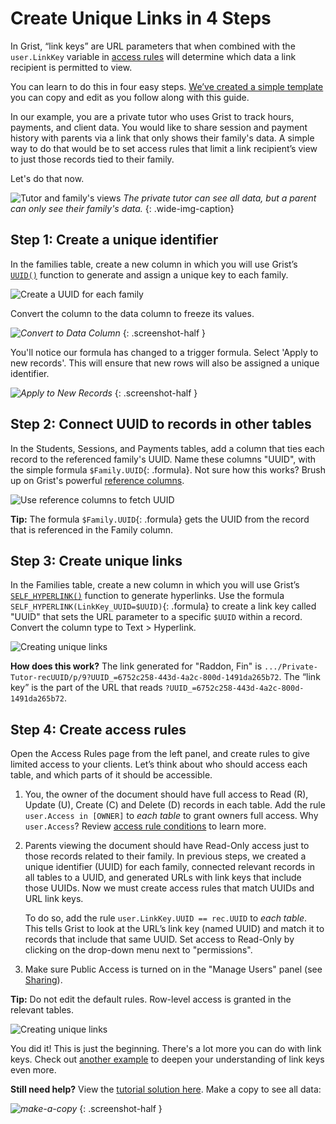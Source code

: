 # Create Unique Links in 4 Steps

In Grist, “link keys” are URL parameters that when combined with the `user.LinkKey` variable in
[access rules](https://support.getgrist.com/access-rules/) will determine which data a link recipient is permitted to view.

You can learn to do this in four easy steps.
[We’ve created a simple template](https://public.getgrist.com/cBRGq2QKzTSC/Private-Tutor-LinkKey-Tutorial)
you can copy and edit as you follow along with this guide.

In our example, you are a private tutor who uses Grist to track hours, payments, and client data.
You would like to share session and payment history with parents via a link that only shows their
family's data. A simple way to do that would be to set access rules that limit a link recipient’s
view to just those records tied to their family.

Let's do that now.

![Tutor and family's views](images/2021-04-link-keys/full-v-limited-access-animated.gif)
*The private tutor can see all data, but a parent can only see their family's data.*
{: .wide-img-caption}

## Step 1: Create a unique identifier

In the families table, create a new column in which you will use Grist’s
[`UUID()`](../functions.md#uuid) function to generate and assign a unique key to
each family.

![Create a UUID for each family](images/2021-04-link-keys/private-tutor-uuid.png)

Convert the column to the data column to freeze its values.

<span class="screenshot-large">*![Convert to Data Column](../examples/images/2021-04-link-keys/convert-to-data-column.png)*</span>
{: .screenshot-half }

You'll notice our formula has changed to a trigger formula. Select 'Apply to new records'. 
This will ensure that new rows will also be assigned a unique identifier.

<span class="screenshot-large">*![Apply to New Records](../examples/images/2021-04-link-keys/apply-to-new-records.png)*</span>
{: .screenshot-half }

## Step 2: Connect UUID to records in other tables

In the Students, Sessions, and Payments tables, add a column that ties each record to the
referenced family's UUID. Name these columns "UUID",
with the simple formula `$Family.UUID`{: .formula}.
Not sure how this works? Brush up on Grist's powerful [reference
columns](../col-refs.md#reference-and-reference-lists).

![Use reference columns to fetch UUID](images/2021-04-link-keys/private-tutor-reference-UUID.png)

**Tip:** The formula `$Family.UUID`{: .formula} gets the UUID from the record
that is referenced in the Family column.

## Step 3: Create unique links

In the Families table, create a new column in which you will use Grist’s
[`SELF_HYPERLINK()`](../functions.md#self_hyperlink) function to generate hyperlinks.  Use the
formula `SELF_HYPERLINK(LinkKey_UUID=$UUID)`{: .formula}
to create a link key called "UUID" that sets the URL parameter to a specific `$UUID` within a record.
Convert the column type to Text > Hyperlink.

![Creating unique links](images/2021-04-link-keys/private-tutor-UUID-links.png)

**How does this work?** The link generated for "Raddon, Fin" is
`.../Private-Tutor-recUUID/p/9?UUID_=6752c258-443d-4a2c-800d-1491da265b72`. The “link key” is the
part of the URL that reads `?UUID_=6752c258-443d-4a2c-800d-1491da265b72`.

## Step 4: Create access rules

Open the Access Rules page from the left panel, and create rules to give limited access to your
clients. Let’s think about who should access each table, and which parts of it should be
accessible.

 1. You, the owner of the document should have full access to Read (R), Update (U), Create (C) and
    Delete (D) records in each table. Add the rule `user.Access in [OWNER]` to _each table_
    to grant owners full access. Why `user.Access`?
    Review [access rule conditions](../access-rules.md#access-rule-conditions) to learn more.

 2. Parents viewing the document should have Read-Only access just to those records related to
    their family. In previous steps, we created a unique identifier (UUID) for each family,
    connected relevant records in all tables to a UUID, and generated URLs with link keys that
    include those UUIDs. Now we must create access rules that match UUIDs and URL link keys.

    To do so, add the rule `user.LinkKey.UUID == rec.UUID` to _each table_.
    This tells Grist to look at the URL’s link key (named UUID) and match it to records that include
    that same UUID. Set access to Read-Only by clicking on the drop-down menu next to "permissions".

 3. Make sure Public Access is turned on in the "Manage Users" panel (see [Sharing](../sharing.md)).

**Tip:** Do not edit the default rules. Row-level access is granted in the relevant tables.

![Creating unique links](images/2021-04-link-keys/private-tutor-UUID-acl.png)

You did it! This is just the beginning. There's a lot more you can do with link keys. Check out
[another example](../access-rules.md#link-keys) to deepen your
understanding of link keys even more.


**Still need help?** View the [tutorial solution
here](https://public.getgrist.com/9ZQvegsao3zT/Private-Tutor-LinkKey-Tutorial-Solution?UUID_=039170d0-c4d6-4a43-a357-3cb0fd10822f).
Make a copy to see all data:

<span class="screenshot-large">*![make-a-copy](images/2021-04-link-keys/make-a-copy.png)*</span>
{: .screenshot-half }
